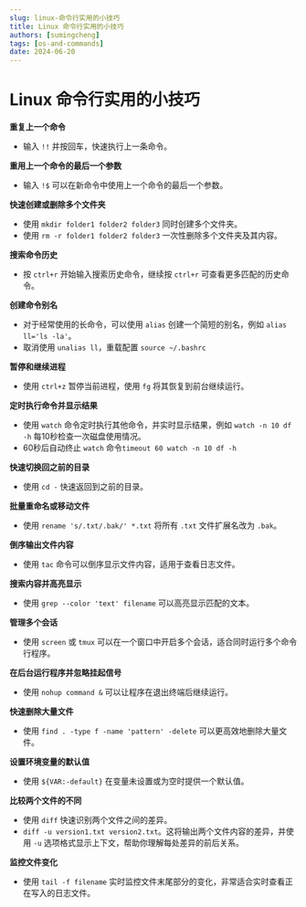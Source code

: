 ```yaml
---
slug: linux-命令行实用的小技巧
title: Linux 命令行实用的小技巧
authors: [sumingcheng]
tags: [os-and-commands]
date: 2024-06-20
---
```


# Linux 命令行实用的小技巧



 



**重复上一个命令**

* 输入 `!!` 并按回车，快速执行上一条命令。

**重用上一个命令的最后一个参数**

* 输入 `!$` 可以在新命令中使用上一个命令的最后一个参数。

**快速创建或删除多个文件夹**

* 使用 `mkdir folder1 folder2 folder3` 同时创建多个文件夹。
* 使用 `rm -r folder1 folder2 folder3` 一次性删除多个文件夹及其内容。

**搜索命令历史**

* 按 `ctrl+r` 开始输入搜索历史命令，继续按 `ctrl+r` 可查看更多匹配的历史命令。

**创建命令别名**

* 对于经常使用的长命令，可以使用 `alias` 创建一个简短的别名，例如 `alias ll='ls -la'`。
* 取消使用 `unalias ll`，重载配置 `source ~/.bashrc`

**暂停和继续进程**

* 使用 `ctrl+z` 暂停当前进程，使用 `fg` 将其恢复到前台继续运行。

**定时执行命令并显示结果**

* 使用 `watch` 命令定时执行其他命令，并实时显示结果，例如 `watch -n 10 df -h` 每10秒检查一次磁盘使用情况。
* 60秒后自动终止 `watch` 命令`timeout 60 watch -n 10 df -h`

**快速切换回之前的目录**

* 使用 `cd -` 快速返回到之前的目录。

**批量重命名或移动文件**

* 使用 `rename 's/.txt/.bak/' *.txt` 将所有 `.txt` 文件扩展名改为 `.bak`。

**倒序输出文件内容**

* 使用 `tac` 命令可以倒序显示文件内容，适用于查看日志文件。

**搜索内容并高亮显示**

* 使用 `grep --color 'text' filename` 可以高亮显示匹配的文本。

**管理多个会话**

* 使用 `screen` 或 `tmux` 可以在一个窗口中开启多个会话，适合同时运行多个命令行程序。

**在后台运行程序并忽略挂起信号**

* 使用 `nohup command &` 可以让程序在退出终端后继续运行。

**快速删除大量文件**

* 使用 `find . -type f -name 'pattern' -delete` 可以更高效地删除大量文件。

**设置环境变量的默认值**

* 使用 `${VAR:-default}` 在变量未设置或为空时提供一个默认值。

**比较两个文件的不同**

* 使用 `diff` 快速识别两个文件之间的差异。
* `diff -u version1.txt version2.txt`。这将输出两个文件内容的差异，并使用 `-u` 选项格式显示上下文，帮助你理解每处差异的前后关系。

**监控文件变化**

* 使用 `tail -f filename` 实时监控文件末尾部分的变化，非常适合实时查看正在写入的日志文件。